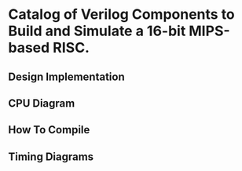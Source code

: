 # Catalog of Verilog Components to Build and Simulate a 16-bit MIPS-based RISC.

## Design Implementation

## CPU Diagram

## How To Compile

## Timing Diagrams

